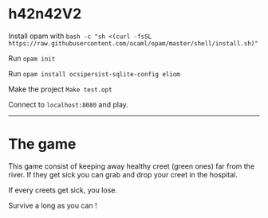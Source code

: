 # h42n42V2

Install opam with `bash -c "sh <(curl -fsSL https://raw.githubusercontent.com/ocaml/opam/master/shell/install.sh)"`

Run `opam init`

Run `opam install ocsipersist-sqlite-config eliom`

Make the project `Make test.opt`

Connect to `localhost:8080` and play.

----------------------------------

# The game

This game consist of keeping away healthy creet (green ones) far from the river. If they get sick you can grab and drop your creet in the hospital.

If every creets get sick, you lose.

Survive a long as you can !
